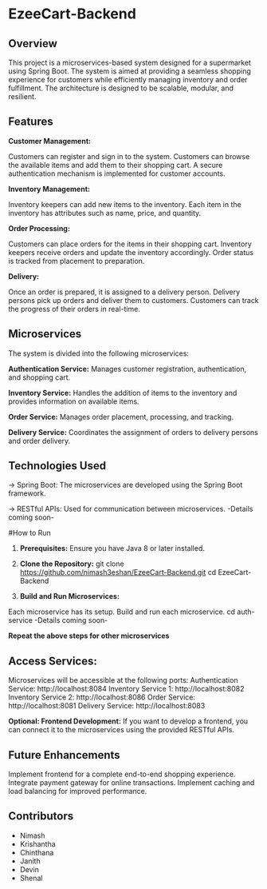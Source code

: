 # EzeeCart-Backend

## Overview
This project is a microservices-based system designed for a supermarket using Spring Boot. The system is aimed at providing a seamless shopping experience for customers while efficiently managing inventory and order fulfillment. The architecture is designed to be scalable, modular, and resilient.

## Features
**Customer Management:**

Customers can register and sign in to the system.
Customers can browse the available items and add them to their shopping cart.
A secure authentication mechanism is implemented for customer accounts.

**Inventory Management:**

Inventory keepers can add new items to the inventory.
Each item in the inventory has attributes such as name, price, and quantity.

**Order Processing:**

Customers can place orders for the items in their shopping cart.
Inventory keepers receive orders and update the inventory accordingly.
Order status is tracked from placement to preparation.

**Delivery:**

Once an order is prepared, it is assigned to a delivery person.
Delivery persons pick up orders and deliver them to customers.
Customers can track the progress of their orders in real-time.

## Microservices
The system is divided into the following microservices:

**Authentication Service:**
Manages customer registration, authentication, and shopping cart.

**Inventory Service:**
Handles the addition of items to the inventory and provides information on available items.

**Order Service:**
Manages order placement, processing, and tracking.

**Delivery Service:**
Coordinates the assignment of orders to delivery persons and order delivery.

## Technologies Used
-> Spring Boot: The microservices are developed using the Spring Boot framework.
<!--Spring Security: Ensures secure authentication and authorization.
Spring Data JPA: For interacting with the database.-->
-> RESTful APIs: Used for communication between microservices.
-Details coming soon-

#How to Run

1. **Prerequisites:** Ensure you have Java 8 or later installed.

2. **Clone the Repository:**
git clone https://github.com/nimash3eshan/EzeeCart-Backend.git
cd EzeeCart-Backend

4. **Build and Run Microservices:**

Each microservice has its setup. Build and run each microservice.
cd auth-service
-Details coming soon-

**Repeat the above steps for other microservices**

## Access Services:

Microservices will be accessible at the following ports:
Authentication Service: http://localhost:8084
Inventory Service 1: http://localhost:8082
Inventory Service 2: http://localhost:8086
Order Service: http://localhost:8081
Delivery Service: http://localhost:8083

**Optional: Frontend Development:**
If you want to develop a frontend, you can connect it to the microservices using the provided RESTful APIs.

## Future Enhancements
Implement frontend for a complete end-to-end shopping experience.
Integrate payment gateway for online transactions.
Implement caching and load balancing for improved performance.

## Contributors
- Nimash 
- Krishantha 
- Chinthana  
- Janith
- Devin
- Shenal

